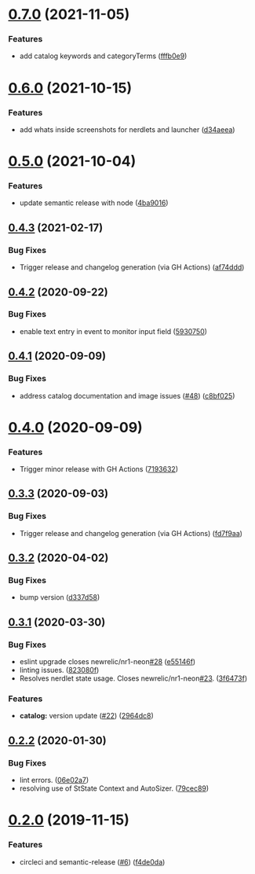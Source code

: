 # [0.7.0](https://github.com/newrelic/nr1-neon/compare/v0.6.0...v0.7.0) (2021-11-05)


### Features

* add catalog keywords and categoryTerms ([fffb0e9](https://github.com/newrelic/nr1-neon/commit/fffb0e93f3a39e00780c95055113e9a2655a6e00))

# [0.6.0](https://github.com/newrelic/nr1-neon/compare/v0.5.0...v0.6.0) (2021-10-15)


### Features

* add whats inside screenshots for nerdlets and launcher ([d34aeea](https://github.com/newrelic/nr1-neon/commit/d34aeea9d998f4487e59f7eab62b7f3ca205ee3e))

# [0.5.0](https://github.com/newrelic/nr1-neon/compare/v0.4.3...v0.5.0) (2021-10-04)


### Features

* update semantic release with node ([4ba9016](https://github.com/newrelic/nr1-neon/commit/4ba90168dcc6c4ee663320952edba04eb9a68395))

## [0.4.3](https://github.com/newrelic/nr1-neon/compare/v0.4.2...v0.4.3) (2021-02-17)


### Bug Fixes

* Trigger release and changelog generation (via GH Actions) ([af74ddd](https://github.com/newrelic/nr1-neon/commit/af74ddd2c363d01ded5e72f0b23fb6a31b149d46))

## [0.4.2](https://github.com/newrelic/nr1-neon/compare/v0.4.1...v0.4.2) (2020-09-22)


### Bug Fixes

* enable text entry in event to monitor input field ([5930750](https://github.com/newrelic/nr1-neon/commit/5930750dbef410f3fc20624ab3d5695dc06bd70f))

## [0.4.1](https://github.com/newrelic/nr1-neon/compare/v0.4.0...v0.4.1) (2020-09-09)


### Bug Fixes

* address catalog documentation and image issues ([#48](https://github.com/newrelic/nr1-neon/issues/48)) ([c8bf025](https://github.com/newrelic/nr1-neon/commit/c8bf02525e2ea2d18ebf69f45fb16a4c2b59e100))

# [0.4.0](https://github.com/newrelic/nr1-neon/compare/v0.3.3...v0.4.0) (2020-09-09)


### Features

* Trigger minor release with GH Actions ([7193632](https://github.com/newrelic/nr1-neon/commit/71936322ea210bd6c4178569fe90b0f69cc5bf3a))

## [0.3.3](https://github.com/newrelic/nr1-neon/compare/v0.3.2...v0.3.3) (2020-09-03)


### Bug Fixes

* Trigger release and changelog generation (via GH Actions) ([fd7f9aa](https://github.com/newrelic/nr1-neon/commit/fd7f9aa9263699e4fe99cb57e1895c2fdbfe3ee1))

## [0.3.2](https://github.com/newrelic/nr1-neon/compare/v0.3.1...v0.3.2) (2020-04-02)


### Bug Fixes

* bump version ([d337d58](https://github.com/newrelic/nr1-neon/commit/d337d587acc3a68a3a6ca1c467e39be8dc0e691e))

## [0.3.1](https://github.com/newrelic/nr1-neon/compare/v0.3.0...v0.3.1) (2020-03-30)

### Bug Fixes

- eslint upgrade closes newrelic/nr1-neon[#28](https://github.com/newrelic/nr1-neon/issues/28) ([e55146f](https://github.com/newrelic/nr1-neon/commit/e55146f823db6eeec18fe939e1b16e216201c7b5))
- linting issues. ([823080f](https://github.com/newrelic/nr1-neon/commit/823080fc38d87092519349f1a0163c45fad8022b))
- Resolves nerdlet state usage. Closes newrelic/nr1-neon[#23](https://github.com/newrelic/nr1-neon/issues/23). ([3f6473f](https://github.com/newrelic/nr1-neon/commit/3f6473f29cb4f331284d063029f7f34d4c1ca835))

### Features

- **catalog:** version update ([#22](https://github.com/newrelic/nr1-neon/issues/22)) ([2964dc8](https://github.com/newrelic/nr1-neon/commit/2964dc897120da0998b3cfb65a575d649c141f67))

## [0.2.2](https://github.com/newrelic/nr1-neon/compare/v0.2.1...v0.2.2) (2020-01-30)

### Bug Fixes

- lint errors. ([06e02a7](https://github.com/newrelic/nr1-neon/commit/06e02a7cdea19ab682a16b2a5280e713334f0cf7))
- resolving use of StState Context and AutoSizer. ([79cec89](https://github.com/newrelic/nr1-neon/commit/79cec8991160e973a681bf2b5c75e47cda6d5145))

# [0.2.0](https://github.com/newrelic/nr1-neon/compare/v0.1.1...v0.2.0) (2019-11-15)

### Features

- circleci and semantic-release ([#6](https://github.com/newrelic/nr1-neon/issues/6)) ([f4de0da](https://github.com/newrelic/nr1-neon/commit/f4de0daac9bcfd1d4119cae62e07746e941b4cd5))
